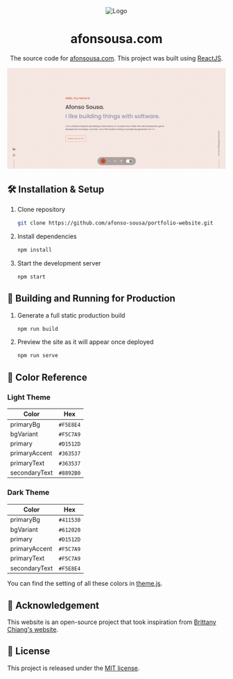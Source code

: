 <div align="center">
  <img alt="Logo" src="https://raw.githubusercontent.com/AfonsoSalgadoSousa/portfolio-website/main/public/portfolio_logo.png" width="100" />
</div>
<h1 align="center">
  afonsousa.com
</h1>
<p align="center">
  The source code for <a href="https://afonsousa.com" target="_blank">afonsousa.com</a>. This project was built using <a href="https://reactjs.org/" target="_blank">ReactJS</a>.
</p>

![demo](https://raw.githubusercontent.com/afonso-sousa/portfolio-website/main/public/demo.png)

## 🛠 Installation & Setup

1. Clone repository

   ```sh
   git clone https://github.com/afonso-sousa/portfolio-website.git
   ```

2. Install dependencies

   ```sh
   npm install
   ```

3. Start the development server

   ```sh
   npm start
   ```

## 🚀 Building and Running for Production

1. Generate a full static production build

   ```sh
   npm run build
   ```

1. Preview the site as it will appear once deployed

   ```sh
   npm run serve
   ```

## 🎨 Color Reference

### Light Theme

| Color         | Hex                                                                |
| ------------- | ------------------------------------------------------------------ |
| primaryBg     | `#F5E8E4` |
| bgVariant     | `#F5C7A9` |
| primary       | `#D1512D` |
| primaryAccent | `#363537` |
| primaryText   | `#363537` |
| secondaryText | `#8892B0` |

### Dark Theme

| Color         | Hex                                                                |
| ------------- | ------------------------------------------------------------------ |
| primaryBg     | `#411530` |
| bgVariant     | `#612020` |
| primary       | `#D1512D` |
| primaryAccent | `#F5C7A9` |
| primaryText   | `#F5C7A9` |
| secondaryText | `#F5E8E4` |

You can find the setting of all these colors in [theme.js](https://github.com/afonso-sousa/portfolio-website/blob/main/src/theme.js).

## 🫡 Acknowledgement

This website is an open-source project that took inspiration from [Brittany Chiang's website](https://brittanychiang.com/.).

## 📘 License

This project is released under the [MIT license](LICENSE).
